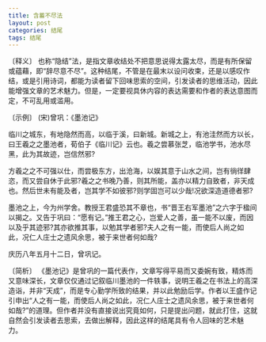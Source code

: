 ```yaml
---
title: 含蓄不尽法
layout: post
categories: 结尾
tags: 结尾
---
```


〔释义〕 也称“隐结”法，是指文章收结处不把意思说得太露太尽，而是有所保留或蕴藉，即“辞尽意不尽”。这种结尾，不管是在最末以设问收束，还是以感叹作结，或是引用诗词，都能为读者留下回味思索的空间，引发读者的思维活动，因此能增强文章的艺术魅力。但是，一定要视具休内容的表达需要和作者的表达意图而定，不可乱用或滥用。

〔示例〕 (宋)曾巩：《墨池记》

临川之城东，有地隐然而高，以临于溪，曰新城。新城之上，有池洼然而方以长，曰王羲之之墨池者，荀伯子《临川记》云也。羲之尝慕张芝，临池学书，池水尽黑，此为其故迹，岂信然邪?

方羲之之不可强以仕，而尝极东方，出沧海，以娱其意于山水之间，岂有徜徉肆恣，而又尝自休于此邪?羲之之书晚乃善，则其所能，盖亦以精力自致者，非天成也。然后世未有能及者，岂其学不如彼邪?则学固岂可以少哉!况欲深造道德者邪?

墨池之上，今为州学舍。教授王君盛恐其不章也，书“晋王右军墨池”之六字于楹间以揭之。又告于巩曰：“愿有记。”推王君之心，岂爱人之善，虽一能不以废，而因以及乎其迹邪?其亦欲推其事，以勉其学者邪?夫人之有一能，而使后人尚之如此，况仁人庄士之遗风余思，被于来世者何如哉?

庆历八年五月十二日，曾巩记。

〔简析〕 《墨池记》是曾巩的一篇代表作，文章写得平易而又委婉有致，精炼而又意味深长，文章仅仅通过记叙临川墨池的一件轶事，说明王羲之在书法上的高深造诣，并非“天成”，而是专心勤学所致的结果，并以此勉励后学。作者以王盛作记引申出“人之有一能，而使后人尚之如此，况仁人庄士之遗风余思，被于来世者何如哉?”的道理。但作者并没有直接说出究竟如何，只是提出问题，就此打住，这就自然会引发读者去思索，去做出解释，因此这样的结尾具有令人回味的艺术魅力。 